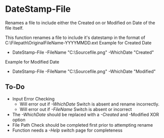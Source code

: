 # DateStamp-File
Renames a file to include either the Created on or Modified on Date of the file itself.

This function renames a file to include it's datestamp in the format
of C:\Filepath\OriginalFileName-YYYYMMDD.ext
Example for Created Date
  * DateStamp-File -FileName "C:\Sourcefile.png" -WhichDate "Created"

Example for Modified Date
  * DateStamp-File -FileName "C:\Sourcefile.png" -WhichDate "Modified" 


## To-Do
* Input Error Checking 
  * Will error out if *-WhichDate* Switch is absent and rename incorrectly.
  * Will error out if *-FileName* Switch is absent or incorrect
* The *-WhichDate* should be replaced with a *-Created* and -Modified XOR option
* File Path Check should be completed first prior to attempting rename
* Function needs a *-Help* switch page for completeness
